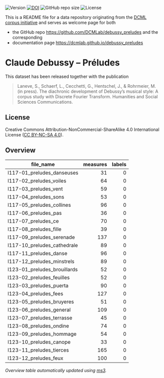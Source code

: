 ![Version](https://img.shields.io/github/v/release/DCMLab/debussy_preludes?display_name=tag)
[![DOI](https://zenodo.org/badge/563841627.svg)](https://zenodo.org/badge/latestdoi/563841627)
![GitHub repo size](https://img.shields.io/github/repo-size/DCMLab/debussy_preludes)
![License](https://img.shields.io/badge/license-CC%20BY--NC--SA%204.0-9cf)


This is a README file for a data repository originating from the [DCML corpus initiative](https://github.com/DCMLab/dcml_corpora)
and serves as welcome page for both 

* the GitHub repo https://github.com/DCMLab/debussy_preludes and the corresponding
* documentation page https://dcmlab.github.io/debussy_preludes

# Claude Debussy – Préludes

This dataset has been released together with the publication

> Laneve, S., Schaerf, L., Cecchetti, G., Hentschel, J., & Rohrmeier, M. (in press). The diachronic development of Debussy’s musical style: A corpus study with Discrete Fourier Transform. Humanities and Social Sciences Communications.


## License

Creative Commons Attribution-NonCommercial-ShareAlike 4.0 International License ([CC BY-NC-SA 4.0](https://creativecommons.org/licenses/by-nc-sa/4.0/)).

## Overview
|         file_name          |measures|labels|
|----------------------------|-------:|-----:|
|l117-01_preludes_danseuses  |      31|     0|
|l117-02_preludes_voiles     |      64|     0|
|l117-03_preludes_vent       |      59|     0|
|l117-04_preludes_sons       |      53|     0|
|l117-05_preludes_collines   |      96|     0|
|l117-06_preludes_pas        |      36|     0|
|l117-07_preludes_ce         |      70|     0|
|l117-08_preludes_fille      |      39|     0|
|l117-09_preludes_serenade   |     137|     0|
|l117-10_preludes_cathedrale |      89|     0|
|l117-11_preludes_danse      |      96|     0|
|l117-12_preludes_minstrels  |      89|     0|
|l123-01_preludes_brouillards|      52|     0|
|l123-02_preludes_feuilles   |      52|     0|
|l123-03_preludes_puerta     |      90|     0|
|l123-04_preludes_fees       |     127|     0|
|l123-05_preludes_bruyeres   |      51|     0|
|l123-06_preludes_general    |     109|     0|
|l123-07_preludes_terrasse   |      45|     0|
|l123-08_preludes_ondine     |      74|     0|
|l123-09_preludes_hommage    |      54|     0|
|l123-10_preludes_canope     |      33|     0|
|l123-11_preludes_tierces    |     165|     0|
|l123-12_preludes_feux       |     100|     0|


*Overview table automatically updated using [ms3](https://johentsch.github.io/ms3/).*
